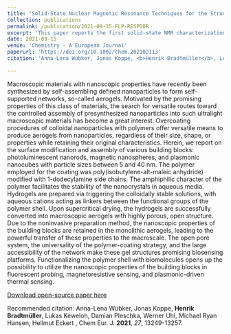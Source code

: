 ```yaml
---
title: "Solid-State Nuclear Magnetic Resonance Techniques for the Structural Characterization of Geminal Alane-Phosphane Frustrated Lewis Pairs and Secondary Adducts"
collection: publications
permalink: /publication/2021-09-15-FLP-RESPDOR
excerpt: 'This paper reports the first solid-state NMR characterization of geminal alane-phosphane frustrated Lewis pairs.'
date: 2021-09-15
venue: 'Chemistry - A European Journal'
paperurl: 'https://doi.org/10.1002/chem.202102113'
citation: 'Anna-Lena Wübker, Jonas Koppe, <b>Henrik Bradtmüller</b>, Lukas Keweloh, Damian Pleschka, Werner Uhl, Michael Ryan Hansen, Hellmut Eckert, "Solid-State Nuclear Magnetic Resonance Techniques for the Structural Characterization of Geminal Alane-Phosphane Frustrated Lewis Pairs and Secondary Adducts", Chem Eur. J. <b>2021</b>, <i>27</i>, 13249-13257.'

---
```

Macroscopic materials with nanoscopic properties have recently been synthesized by self-assembling defined nanoparticles to form self-supported networks, so-called aerogels. Motivated by the promising properties of this class of materials, the search for versatile routes toward the controlled assembly of presynthesized nanoparticles into such ultralight macroscopic materials has become a great interest. Overcoating procedures of colloidal nanoparticles with polymers offer versatile means to produce aerogels from nanoparticles, regardless of their size, shape, or properties while retaining their original characteristics. Herein, we report on the surface modification and assembly of various building blocks: photoluminescent nanorods, magnetic nanospheres, and plasmonic nanocubes with particle sizes between 5 and 40 nm. The polymer employed for the coating was poly(isobutylene-alt-maleic anhydride) modified with 1-dodecylamine side chains. The amphiphilic character of the polymer facilitates the stability of the nanocrystals in aqueous media. Hydrogels are prepared via triggering the colloidally stable solutions, with aqueous cations acting as linkers between the functional groups of the polymer shell. Upon supercritical drying, the hydrogels are successfully converted into macroscopic aerogels with highly porous, open structure. Due to the noninvasive preparation method, the nanoscopic properties of the building blocks are retained in the monolithic aerogels, leading to the powerful transfer of these properties to the macroscale. The open pore system, the universality of the polymer-coating strategy, and the large accessibility of the network make these gel structures promising biosensing platforms. Functionalizing the polymer shell with biomolecules opens up the possibility to utilize the nanoscopic properties of the building blocks in fluorescent probing, magnetoresistive sensing, and plasmonic-driven thermal sensing.

[Download open-source paper here](https://chemistry-europe.onlinelibrary.wiley.com/doi/full/10.1002/chem.202102113)

Recommended citation: Anna-Lena Wübker, Jonas Koppe, **Henrik Bradtmüller**, Lukas Keweloh, Damian Pleschka, Werner Uhl, Michael Ryan Hansen, Hellmut Eckert
, Chem Eur. J. **2021**, *27*, 13249-13257.